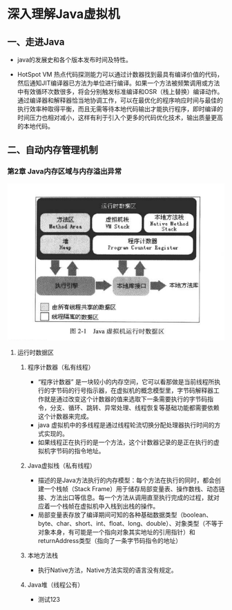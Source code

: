 # 深入理解Java虚拟机

## 一、走进Java

+ java的发展史和各个版本发布时间及特性。

* HotSpot VM 热点代码探测能力可以通过计数器找到最具有编译价值的代码，然后通知JIT编译器已方法为单位进行编译。如果一个方法被频繁调用或方法中有效循环次数很多，将会分别触发标准编译和OSR（栈上替换）编译动作。通过编译器和解释器恰当地协调工作，可以在最优化的程序响应时间与最佳的执行效率种取得平衡，而且无需等待本地代码输出才能执行程序，即时编译的时间压力也相对减小，这样有利于引入个更多的代码优化技术，输出质量更高的本地代码。

## 二、自动内存管理机制

### 第2章  Java内存区域与内存溢出异常

![虚拟机运行时数据区](image\微信截图_20180704094740.png)

1. 运行时数据区

   1. 程序计数器（私有线程）

      * “程序计数器” 是一块较小的内存空间，它可以看那做是当前线程所执行的字节码的行号指示器，在虚拟机的概念模型里，字节码解释器工作就是通过改变这个计数器的值来选取下一条需要执行的字节码指令，分支、循环、跳转、异常处理、线程恢复等基础功能都需要依赖这个计数器来完成。
      * java 虚拟机中的多线程是通过线程轮流切换分配处理器执行时间的方式实现的。
      * 如果线程正在执行的是一个方法，这个计数器记录的是正在执行的虚拟机字节码的指令地址。

   2. Java虚拟栈（私有线程）

      - 描述的是Java方法执行的内存模型：每个方法在执行的同时，都会创建一个栈帧（Stack Frame）用于储存局部变量表、操作数栈、动态链接、方法出口等信息。每一个方法从调用直至执行完成的过程，就对应着一个栈帧在虚拟机中入栈到出栈的操作。
      - 局部变量表存放了编译期间可知的各种基础数据类型（boolean、byte、char、short、int、float、long、double）、对象类型（不等于对象本身，有可能是一个指向对象其实地址的引用指针）和returnAddress类型（指向了一条字节码指令的地址）

   3. 本地方法栈

      * 执行Native方法，Native方法实现的语言没有规定。

   4. Java堆（线程公有）

      * 测试123

      

      

